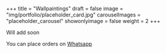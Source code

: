 +++
title = "Wallpaintings"
draft = false
image = "img/portfolio/placeholder_card.jpg"
carouselImages = "placeholder_carousel"
showonlyimage = false
weight = 2
+++

Will add soon
<!--more-->

You can place orders on [Whatsapp](https://wa.me/918805865277)